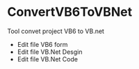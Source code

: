 # ConvertVB6ToVBNet
Tool convet project VB6 to VB.net
   + Edit file VB6 form
   + Edit file VB.Net Desgin 
   + Edit file VB.Net Code 
